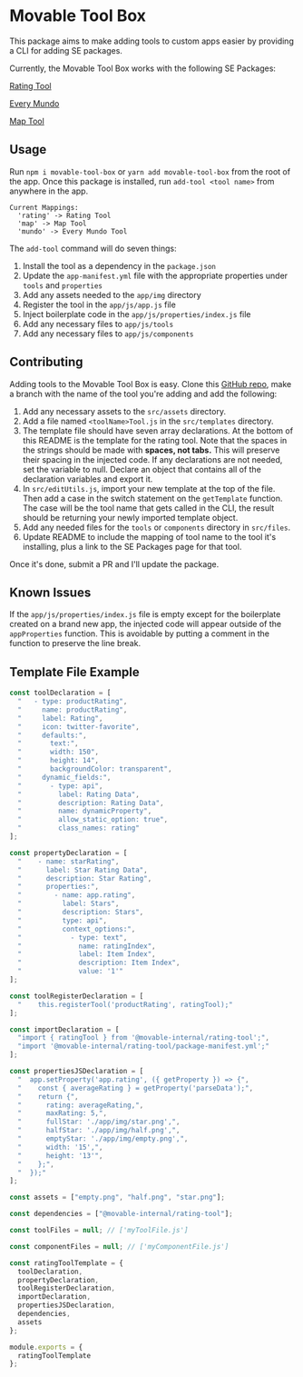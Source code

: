# Movable Tool Box

This package aims to make adding tools to custom apps easier by providing a CLI for adding SE packages.

Currently, the Movable Tool Box works with the following SE Packages:

[Rating Tool](https://github.com/movableink/se-packages/tree/master/rating-tool)

[Every Mundo](https://github.com/movableink/se-packages/tree/master/every-mundo)

[Map Tool](https://github.com/movableink/se-packages/tree/master/map-tool)

## Usage

Run `npm i movable-tool-box` or `yarn add movable-tool-box` from the root of the app.
Once this package is installed, run `add-tool <tool name>` from anywhere in the app.

```
Current Mappings:
  'rating' -> Rating Tool
  'map' -> Map Tool
  'mundo' -> Every Mundo Tool
```

The `add-tool` command will do seven things:

1. Install the tool as a dependency in the `package.json`
2. Update the `app-manifest.yml` file with the appropriate properties under `tools` and `properties`
3. Add any assets needed to the `app/img` directory
4. Register the tool in the `app/js/app.js` file
5. Inject boilerplate code in the `app/js/properties/index.js` file
6. Add any necessary files to `app/js/tools`
7. Add any necessary files to `app/js/components`

## Contributing

Adding tools to the Movable Tool Box is easy. Clone this [GitHub repo](https://github.com/curtmorgan3/movable_add_tool), make a branch with the name of the tool you're adding and add the following:

1.  Add any necessary assets to the `src/assets` directory.
2.  Add a file named `<toolName>Tool.js` in the `src/templates` directory.
3.  The template file should have seven array declarations. At the bottom of this README is the template for the rating tool. Note that the spaces in the strings should be made with **spaces, not tabs.** This will preserve their spacing in the injected code. If any declarations are not needed, set the variable to null. Declare an object that contains all of the declaration variables and export it.
4.  In `src/editUtils.js`, import your new template at the top of the file. Then add a case in the switch statement on the `getTemplate` function. The case will be the tool name that gets called in the CLI, the result should be returning your newly imported template object.
5.  Add any needed files for the `tools` or `components` directory in `src/files`.
6.  Update README to include the mapping of tool name to the tool it's installing, plus a link to the SE Packages page for that tool.

Once it's done, submit a PR and I'll update the package.

## Known Issues

If the `app/js/properties/index.js` file is empty except for the boilerplate created on a brand new app, the injected code will appear outside of the `appProperties` function. This is avoidable by putting a comment in the function to preserve the line break.

## Template File Example

```JavaScript
const toolDeclaration = [
  "   - type: productRating",
  "     name: productRating",
  "     label: Rating",
  "     icon: twitter-favorite",
  "     defaults:",
  "       text:",
  "       width: 150",
  "       height: 14",
  "       backgroundColor: transparent",
  "     dynamic_fields:",
  "       - type: api",
  "         label: Rating Data",
  "         description: Rating Data",
  "         name: dynamicProperty",
  "         allow_static_option: true",
  "         class_names: rating"
];

const propertyDeclaration = [
  "    - name: starRating",
  "      label: Star Rating Data",
  "      description: Star Rating",
  "      properties:",
  "        - name: app.rating",
  "          label: Stars",
  "          description: Stars",
  "          type: api",
  "          context_options:",
  "            - type: text",
  "              name: ratingIndex",
  "              label: Item Index",
  "              description: Item Index",
  "              value: '1'"
];

const toolRegisterDeclaration = [
  "    this.registerTool('productRating', ratingTool);"
];

const importDeclaration = [
  "import { ratingTool } from '@movable-internal/rating-tool';",
  "import '@movable-internal/rating-tool/package-manifest.yml';"
];

const propertiesJSDeclaration = [
  "  app.setProperty('app.rating', ({ getProperty }) => {",
  "    const { averageRating } = getProperty('parseData');",
  "    return {",
  "      rating: averageRating,",
  "      maxRating: 5,",
  "      fullStar: './app/img/star.png',",
  "      halfStar: './app/img/half.png',",
  "      emptyStar: './app/img/empty.png',",
  "      width: '15',",
  "      height: '13'",
  "    };",
  "  });"
];

const assets = ["empty.png", "half.png", "star.png"];

const dependencies = ["@movable-internal/rating-tool"];

const toolFiles = null; // ['myToolFile.js']

const componentFiles = null; // ['myComponentFile.js']

const ratingToolTemplate = {
  toolDeclaration,
  propertyDeclaration,
  toolRegisterDeclaration,
  importDeclaration,
  propertiesJSDeclaration,
  dependencies,
  assets
};

module.exports = {
  ratingToolTemplate
};

```
